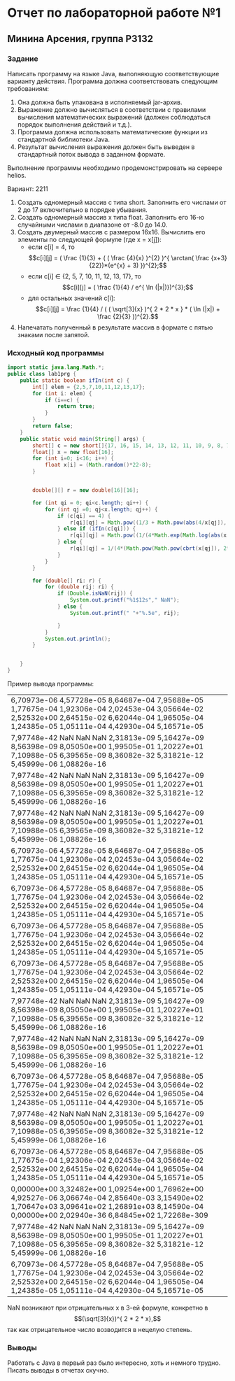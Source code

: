 # Отчет по лабораторной работе №1
## Минина Арсения, группа P3132
### Задание 
Написать программу на языке Java, выполняющую соответствующие варианту действия. Программа должна соответствовать следующим требованиям:

1. Она должна быть упакована в исполняемый jar-архив.
2. Выражение должно вычисляться в соответствии с правилами вычисления математических выражений (должен соблюдаться порядок выполнения действий и т.д.).
3. Программа должна использовать математические функции из стандартной библиотеки Java.
4. Результат вычисления выражения должен быть выведен в стандартный поток вывода в заданном формате.

Выполнение программы необходимо продемонстрировать на сервере helios.

Вариант: 2211
1. Создать одномерный массив c типа short. Заполнить его числами от 2 до 17 включительно в порядке убывания.
2. Создать одномерный массив x типа float. Заполнить его 16-ю случайными числами в диапазоне от -8.0 до 14.0.
3. Создать двумерный массив c размером 16x16. Вычислить его элементы по следующей формуле (где x = x[j]):
    - если c[i] = 4, то
   $$c[i][j] = ( \frac {1}{3} +  ( ( \frac {4}{x} )^{2} )^{ \arctan( \frac {x+3}{22})*(e^{x} + 3) })^{2};$$
    - если c[i] ∈ {2, 5, 7, 10, 11, 12, 13, 17}, то
      $$c[i][j] = ( \frac {1}{4} / e^{ \ln (|x|)})^{3};$$
    - для остальных значений c[i]:  
      $$c[i][j] = \frac {1}{4} / ( ( \sqrt[3]{x} )^{ 2 * 2 * x } * ( \ln (|x|) + \frac {2}{3} ))^{2}.$$
4. Напечатать полученный в результате массив в формате с пятью знаками после запятой.

### Исходный код программы
```java
import static java.lang.Math.*;
public class lab1prg {
    public static boolean ifIn(int c) {
        int[] elem = {2,5,7,10,11,12,13,17};
        for (int i: elem) {
            if (i==c) {
                return true;
            }
        }
        return false;
    }
    public static void main(String[] args) {
        short[] c = new short[]{17, 16, 15, 14, 13, 12, 11, 10, 9, 8, 7, 6, 5, 4, 3, 2};
        float[] x = new float[16];
        for (int i=0; i<16; i++) {
            float x[i] = (Math.random()*22-8);
        }


        double[][] r = new double[16][16];

        for (int qi = 0; qi<c.length; qi++) {
            for (int qj =0; qj<x.length; qj++) {
                if (c[qi] == 4) {
                    r[qi][qj] = Math.pow((1/3 + Math.pow(abs(4/x[qj]), 2*Math.atan((x[qj]+3)/22)*(Math.exp(x[qj])+3))), 2);
                } else if (ifIn(c[qi])) {
                    r[qi][qj] = Math.pow((1/(4*Math.exp(Math.log(abs(x[qj]))))), 3);
                } else {
                    r[qi][qj] = 1/(4*(Math.pow(Math.pow(cbrt(x[qj]), 2*2*x[qj])*(log(abs(x[qj])) +2/3) ,2)));
                }
            }
        }

        for (double[] ri: r) {
            for (double rij: ri) {
                if (Double.isNaN(rij)) {
                    System.out.printf("%1$12s"," NaN");
                } else {
                    System.out.printf(" "+"%.5e", rij);

                }
            }
            System.out.println();
        }


    }
}
```
Пример вывода программы: 

 <table>
 <tr><td>
 6,70973e-06 4,57728e-05 8,64687e-04 7,95688e-05 1,77675e-04 1,92306e-04 2,02453e-04 3,05664e-02 2,52532e+00 2,64515e-02 6,62044e-04 1,96505e-04 1,24385e-05 1,05111e-04 4,42930e-04 5,16571e-05 </td></tr>
 <tr><td>
 7,97748e-42         NaN         NaN         NaN 2,31813e-09 5,16427e-09 8,56398e-09 8,05050e+00 1,99505e-01 1,20227e+01 7,10988e-05 6,39565e-09 8,36082e-32 5,31821e-12 5,45999e-06 1,08826e-16  </td></tr>
 <tr><td>
 7,97748e-42         NaN         NaN         NaN 2,31813e-09 5,16427e-09 8,56398e-09 8,05050e+00 1,99505e-01 1,20227e+01 7,10988e-05 6,39565e-09 8,36082e-32 5,31821e-12 5,45999e-06 1,08826e-16  </td></tr>
 <tr><td>
 7,97748e-42         NaN         NaN         NaN 2,31813e-09 5,16427e-09 8,56398e-09 8,05050e+00 1,99505e-01 1,20227e+01 7,10988e-05 6,39565e-09 8,36082e-32 5,31821e-12 5,45999e-06 1,08826e-16  </td></tr>
 <tr><td>
 6,70973e-06 4,57728e-05 8,64687e-04 7,95688e-05 1,77675e-04 1,92306e-04 2,02453e-04 3,05664e-02 2,52532e+00 2,64515e-02 6,62044e-04 1,96505e-04 1,24385e-05 1,05111e-04 4,42930e-04 5,16571e-05  </td></tr>
 <tr><td>
 6,70973e-06 4,57728e-05 8,64687e-04 7,95688e-05 1,77675e-04 1,92306e-04 2,02453e-04 3,05664e-02 2,52532e+00 2,64515e-02 6,62044e-04 1,96505e-04 1,24385e-05 1,05111e-04 4,42930e-04 5,16571e-05  </td></tr>
 <tr><td>
 6,70973e-06 4,57728e-05 8,64687e-04 7,95688e-05 1,77675e-04 1,92306e-04 2,02453e-04 3,05664e-02 2,52532e+00 2,64515e-02 6,62044e-04 1,96505e-04 1,24385e-05 1,05111e-04 4,42930e-04 5,16571e-05  </td></tr>
 <tr><td>
 6,70973e-06 4,57728e-05 8,64687e-04 7,95688e-05 1,77675e-04 1,92306e-04 2,02453e-04 3,05664e-02 2,52532e+00 2,64515e-02 6,62044e-04 1,96505e-04 1,24385e-05 1,05111e-04 4,42930e-04 5,16571e-05  </td></tr>
 <tr><td>
 7,97748e-42         NaN         NaN         NaN 2,31813e-09 5,16427e-09 8,56398e-09 8,05050e+00 1,99505e-01 1,20227e+01 7,10988e-05 6,39565e-09 8,36082e-32 5,31821e-12 5,45999e-06 1,08826e-16  </td></tr>
 <tr><td>
 7,97748e-42         NaN         NaN         NaN 2,31813e-09 5,16427e-09 8,56398e-09 8,05050e+00 1,99505e-01 1,20227e+01 7,10988e-05 6,39565e-09 8,36082e-32 5,31821e-12 5,45999e-06 1,08826e-16  </td></tr>
 <tr><td>
 6,70973e-06 4,57728e-05 8,64687e-04 7,95688e-05 1,77675e-04 1,92306e-04 2,02453e-04 3,05664e-02 2,52532e+00 2,64515e-02 6,62044e-04 1,96505e-04 1,24385e-05 1,05111e-04 4,42930e-04 5,16571e-05  </td></tr>
 <tr><td>
 7,97748e-42         NaN         NaN         NaN 2,31813e-09 5,16427e-09 8,56398e-09 8,05050e+00 1,99505e-01 1,20227e+01 7,10988e-05 6,39565e-09 8,36082e-32 5,31821e-12 5,45999e-06 1,08826e-16  </td></tr>
 <tr><td>
 6,70973e-06 4,57728e-05 8,64687e-04 7,95688e-05 1,77675e-04 1,92306e-04 2,02453e-04 3,05664e-02 2,52532e+00 2,64515e-02 6,62044e-04 1,96505e-04 1,24385e-05 1,05111e-04 4,42930e-04 5,16571e-05  </td></tr>
 <tr><td>
 0,00000e+00 3,32482e+00 1,09254e+00 1,76962e+00 4,92527e-06 3,06674e-04 2,85640e-03 3,15490e+02 1,70647e+03 3,09641e+02 1,26891e+03 8,14590e-04 0,00000e+00 2,02940e-36 6,84845e+02 1,72268e-309  </td></tr>
 <tr><td>
 7,97748e-42         NaN         NaN         NaN 2,31813e-09 5,16427e-09 8,56398e-09 8,05050e+00 1,99505e-01 1,20227e+01 7,10988e-05 6,39565e-09 8,36082e-32 5,31821e-12 5,45999e-06 1,08826e-16  </td></tr>
 <tr><td>
 6,70973e-06 4,57728e-05 8,64687e-04 7,95688e-05 1,77675e-04 1,92306e-04 2,02453e-04 3,05664e-02 2,52532e+00 2,64515e-02 6,62044e-04 1,96505e-04 1,24385e-05 1,05111e-04 4,42930e-04 5,16571e-05 </td></tr></table> 

NaN возникают при отрицательных x в 3-ей формуле, конкретно в $$(\sqrt[3]{x})^{ 2 * 2 * x},$$ так как отрицательное число возводится в нецелую степень.

### Выводы
Работать с Java в первый раз было интересно, хоть и немного трудно. Писать выводы в отчетах скучно.





 
